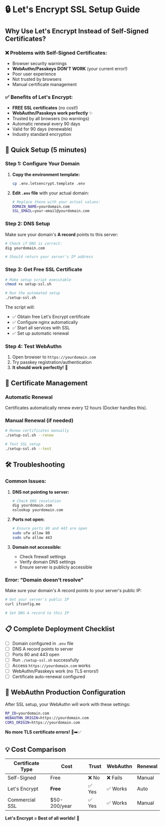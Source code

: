 # 🔒 Let's Encrypt SSL Setup Guide

## Why Use Let's Encrypt Instead of Self-Signed Certificates?

### ❌ Problems with Self-Signed Certificates:
- Browser security warnings
- **WebAuthn/Passkeys DON'T WORK** (your current error!)
- Poor user experience
- Not trusted by browsers
- Manual certificate management

### ✅ Benefits of Let's Encrypt:
- **FREE SSL certificates** (no cost!)
- **WebAuthn/Passkeys work perfectly** ✨
- Trusted by all browsers (no warnings)
- Automatic renewal every 90 days
- Valid for 90 days (renewable)
- Industry standard encryption

## 🚀 Quick Setup (5 minutes)

### Step 1: Configure Your Domain
1. **Copy the environment template:**
   ```bash
   cp .env.letsencrypt.template .env
   ```

2. **Edit `.env` file** with your actual domain:
   ```bash
   # Replace these with your actual values:
   DOMAIN_NAME=yourdomain.com
   SSL_EMAIL=your-email@yourdomain.com
   ```

### Step 2: DNS Setup
Make sure your domain's **A record** points to this server:
```bash
# Check if DNS is correct:
dig yourdomain.com

# Should return your server's IP address
```

### Step 3: Get Free SSL Certificate
```bash
# Make setup script executable
chmod +x setup-ssl.sh

# Run the automated setup
./setup-ssl.sh
```

The script will:
- ✅ Obtain free Let's Encrypt certificate
- ✅ Configure nginx automatically
- ✅ Start all services with SSL
- ✅ Set up automatic renewal

### Step 4: Test WebAuthn
1. Open browser to `https://yourdomain.com`
2. Try passkey registration/authentication
3. **It should work perfectly!** 🎉

## 🔄 Certificate Management

### Automatic Renewal
Certificates automatically renew every 12 hours (Docker handles this).

### Manual Renewal (if needed)
```bash
# Renew certificates manually
./setup-ssl.sh --renew

# Test SSL setup
./setup-ssl.sh --test
```

## 🛠️ Troubleshooting

### Common Issues:

1. **DNS not pointing to server:**
   ```bash
   # Check DNS resolution
   dig yourdomain.com
   nslookup yourdomain.com
   ```

2. **Ports not open:**
   ```bash
   # Ensure ports 80 and 443 are open
   sudo ufw allow 80
   sudo ufw allow 443
   ```

3. **Domain not accessible:**
   - Check firewall settings
   - Verify domain DNS settings
   - Ensure server is publicly accessible

### Error: "Domain doesn't resolve"
Make sure your domain's A record points to your server's public IP:
```bash
# Get your server's public IP
curl ifconfig.me

# Set DNS A record to this IP
```

## 📋 Complete Deployment Checklist

- [ ] Domain configured in `.env` file
- [ ] DNS A record points to server
- [ ] Ports 80 and 443 open
- [ ] Run `./setup-ssl.sh` successfully
- [ ] Access `https://yourdomain.com` works
- [ ] WebAuthn/Passkeys work (no TLS errors!)
- [ ] Certificate auto-renewal configured

## 🎯 WebAuthn Production Configuration

After SSL setup, your WebAuthn will work with these settings:
```bash
RP_ID=yourdomain.com
WEBAUTHN_ORIGIN=https://yourdomain.com
CORS_ORIGIN=https://yourdomain.com
```

**No more TLS certificate errors!** 🚫➡️✅

## 💡 Cost Comparison

| Certificate Type | Cost | Trust | WebAuthn | Renewal |
|------------------|------|-------|----------|---------|
| Self-Signed | Free | ❌ No | ❌ Fails | Manual |
| Let's Encrypt | **Free** | ✅ Yes | ✅ Works | Auto |
| Commercial SSL | $50-200/year | ✅ Yes | ✅ Works | Manual |

**Let's Encrypt = Best of all worlds!** 🌟

